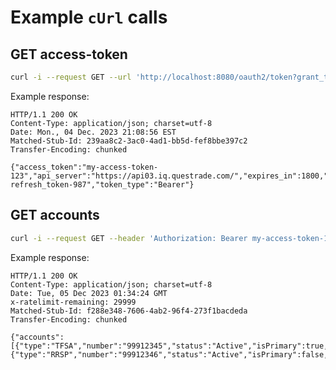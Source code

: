 # Example `cUrl` calls

## GET access-token
```bash
curl -i --request GET --url 'http://localhost:8080/oauth2/token?grant_type=refresh_token&refresh_token=my-lone-refresh-token'
```
Example response:

    HTTP/1.1 200 OK
    Content-Type: application/json; charset=utf-8
    Date: Mon., 04 Dec. 2023 21:08:56 EST
    Matched-Stub-Id: 239aa8c2-3ac0-4ad1-bb5d-fef8bbe397c2
    Transfer-Encoding: chunked
    
    {"access_token":"my-access-token-123","api_server":"https://api03.iq.questrade.com/","expires_in":1800,"refresh_token":"xyz-refresh_token-987","token_type":"Bearer"}

## GET accounts
```bash
curl -i --request GET --header 'Authorization: Bearer my-access-token-123'  --url 'http://localhost:8080/v1/accounts'
```

Example response:

    HTTP/1.1 200 OK
    Content-Type: application/json; charset=utf-8
    Date: Tue, 05 Dec 2023 01:34:24 GMT
    x-ratelimit-remaining: 29999
    Matched-Stub-Id: f288e348-7606-4ab2-96f4-273f1bacdeda
    Transfer-Encoding: chunked
    
    {"accounts":[{"type":"TFSA","number":"99912345","status":"Active","isPrimary":true,"isBilling":true,"clientAccountType":"Individual"},{"type":"RRSP","number":"99912346","status":"Active","isPrimary":false,"isBilling":false,"clientAccountType":"Individual"}],"userId":999123}